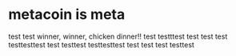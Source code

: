 # metacoin is meta

test
test
winner, winner, chicken dinner!!
test
testttest
test
test
test
testtesttest
test
testtest
testtesttest
test
test
test
testtest
